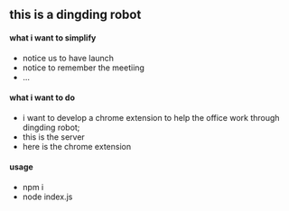 ## this is a dingding robot

#### what i want to simplify

+ notice us to have launch
+ notice to remember the meetiing
+ ...

#### what i want to do 

+ i want to develop a chrome extension to help the office work through dingding robot;
+ this is the server
+ here is the chrome extension

#### usage

+ npm i 
+ node index.js

